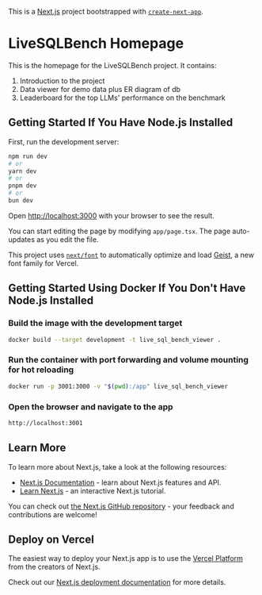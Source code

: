 This is a [Next.js](https://nextjs.org) project bootstrapped with [`create-next-app`](https://nextjs.org/docs/app/api-reference/cli/create-next-app).

# LiveSQLBench Homepage

This is the homepage for the LiveSQLBench project. It contains:
1. Introduction to the project
2. Data viewer for demo data plus ER diagram of db
3. Leaderboard for the top LLMs' performance on the benchmark




## Getting Started If You Have Node.js Installed

First, run the development server:

```bash
npm run dev
# or
yarn dev
# or
pnpm dev
# or
bun dev
```

Open [http://localhost:3000](http://localhost:3000) with your browser to see the result.

You can start editing the page by modifying `app/page.tsx`. The page auto-updates as you edit the file.

This project uses [`next/font`](https://nextjs.org/docs/app/building-your-application/optimizing/fonts) to automatically optimize and load [Geist](https://vercel.com/font), a new font family for Vercel.




## Getting Started Using Docker If You Don't Have Node.js Installed

### Build the image with the development target
```bash 
docker build --target development -t live_sql_bench_viewer .
```

### Run the container with port forwarding and volume mounting for hot reloading
```bash
docker run -p 3001:3000 -v "$(pwd):/app" live_sql_bench_viewer
```

### Open the browser and navigate to the app
```bash
http://localhost:3001
```



## Learn More

To learn more about Next.js, take a look at the following resources:

- [Next.js Documentation](https://nextjs.org/docs) - learn about Next.js features and API.
- [Learn Next.js](https://nextjs.org/learn) - an interactive Next.js tutorial.

You can check out [the Next.js GitHub repository](https://github.com/vercel/next.js) - your feedback and contributions are welcome!

## Deploy on Vercel

The easiest way to deploy your Next.js app is to use the [Vercel Platform](https://vercel.com/new?utm_medium=default-template&filter=next.js&utm_source=create-next-app&utm_campaign=create-next-app-readme) from the creators of Next.js.

Check out our [Next.js deployment documentation](https://nextjs.org/docs/app/building-your-application/deploying) for more details.
